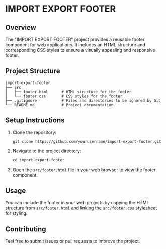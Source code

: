 # IMPORT EXPORT FOOTER

## Overview
The "IMPORT EXPORT FOOTER" project provides a reusable footer component for web applications. It includes an HTML structure and corresponding CSS styles to ensure a visually appealing and responsive footer.

## Project Structure
```
import-export-footer
├── src
│   ├── footer.html      # HTML structure for the footer
│   └── footer.css       # CSS styles for the footer
├── .gitignore           # Files and directories to be ignored by Git
└── README.md            # Project documentation
```

## Setup Instructions
1. Clone the repository:
   ```
   git clone https://github.com/yourusername/import-export-footer.git
   ```
2. Navigate to the project directory:
   ```
   cd import-export-footer
   ```
3. Open the `src/footer.html` file in your web browser to view the footer component.

## Usage
You can include the footer in your web projects by copying the HTML structure from `src/footer.html` and linking the `src/footer.css` stylesheet for styling.

## Contributing
Feel free to submit issues or pull requests to improve the project.